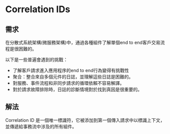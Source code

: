 # Correlation IDs

## 需求
在分散式系統架構(微服務架構)中，通過各種組件了解單個end to end客戶交易流程是很困難的。

以下是一些普遍會遇到的挑戰：
* 了解客戶請求進入應用程序的end to end行為變得有挑戰性
* 聚合：整合來自多個元件的日誌，並理解這些日誌是困難的。
* 對服務、事件流程和非同步請求的循環依賴不容易解譯。
* 對於請求故障排除時，日誌的診斷情境對於找到真因是很重要的。

## 解法

Correlation  ID 是一個唯一標識符，它被添加到第一個傳入請求中以標識上下文，並傳遞給事務流中涉及的所有組件。
<!--stackedit_data:
eyJoaXN0b3J5IjpbMzg2OTU3ODYsLTQ1NTU1NzIsLTE4MDI4Nj
A2MzEsMTM3MzkyOTYyNV19
-->